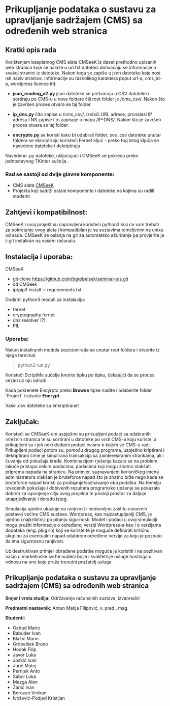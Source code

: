 # Prikupljanje podataka o sustavu za upravljanje sadržajem (CMS) sa određenih web stranica 

## Kratki opis rada
Korištenjem besplatnog CMS alata CMSeeK iz deset prethodno upisanih web stranica koje se nalaze u url.txt datoteci dohvaćaju se informacije o svakoj stranici iz datoteke. Nakon toga se zapišu u json datoteku koja nosi isti naziv stranice. Informacije su raznolikog karaktera poput url-a, cms_id-a, wordpress licence itd. 

* **json_reading_v2.py** json datoteke se pretvaraju u CSV datoteke i sortiraju po CMS-u u nove foldere čiji root folder je /cms_csv/. Nakon što je završen proces otvara se taj folder.

* **ip_dns.py** čita zapise u /cms_csv/, izvlači URL adrese, pronalazi IP adresu i NS zapise i to zapisuje u mapu /IP-DNS/. Nakon što je završen proces otvara se taj folder.

* **encrypto.py** se koristi kako bi odabrali folder, sve .csv datoteke unutar foldera se eknriptiraju koristeći Fernet ključ - preko tog istog ključa se navedene datoteke i dekriptiraju

Navedene .py datoteke, uključujući i CMSeeK se pokreću preko jednostavnog TKinter sučelja. 

### Rad se sastoji od dvije glavne komponente:
* CMS alata [CMSeeK](https://github.com/Tuhinshubhra/CMSeeK#requirements-and-compatibility)
* Projekta koji sadrži ostale komponente i datoteke na kojima su radili studenti

## Zahtjevi i kompatibilnost:
CMSeeK i ovaj projekt su napravljeni koristeći python3 koji će vam trebati za pokretanje ovog alata i kompatibilan je sa sustavima temeljenim na unixu od sada. CMSeeK se oslanja na git za automatsko ažuriranje pa provjerite je li git instaliran na vašem računalu.

## Instalacija i uporaba:
CMSeeK
* git clone https://github.com/bgrobelsek/seminar-sis.git
* cd CMSeek
* ip/pip3 install -r requirements.txt
  
Dodatni python3 moduli za instalaciju:
* fernet 
* cryptography.fernet
* dns.resolver (?)
* PIL
  
### Uporaba:
Nakon instaliranih modula pozicionirajte se unutar root foldera i otvorite iz njega terminal.
> python3 run.py

Koristeći ScriptMe sučelje krenite tipku po tipku, čekajujći da se proces vezan uz nju odradi.

Kada pokrenete Encyrpto preko **Browse** tipke nađite i odaberite folder 'Projekt' i stisnite **Encrypt**. 

Vaše .csv datoteke su enkriptirane!




## Zaključak:

Koristeći se CMSeeK-om uspješno su prikupljeni podaci sa odabranih mrežnih stranica te su sortirani u datoteke po vrsti CMS-a koju koriste, a prikupljeni su i još neki dodatni podaci ovisno o kojem se CMS-u radi. Prikupljeni podaci potom su, pomoću drugog programa, uspješno kriptirani i dekriptirani čime je simulirana transakcija sa zainteresiranim strankama, ali i čuvanje od pokušaja krađe. Kombinacijom rješenja kazalo se na problem lakoće pristupa nekim podacima, podacima koji mogu znatno olakšati pripremu napada na stranicu. Na primjer, saznavanjem korisničkog imena administratora olakšan je bruteforce napad što je znatno brže nego kada se bruteforce napad koristi za probijanje/saznavanje oba podatka. Na temelju izvedenih pokušaja i dobivenih rezultata programsko rješenje se pokazalo dobrim za ispunjenje cilja ovog projekta te postoji prostor za daljnje unaprjeđivanje i doradu istog. 
 
Simulacija ujedno ukazuje na ranjivost i nedovoljnu zaštitu osnovnih postavki većine CMS sustava. Wordpress, kao najzastupljeniji CMS, je ujedno i najkritičniji po pitanju sigurnosti. Model  i podaci u ovoj simulaciji mogu pružiti informacije o određenoj verziji Wordpress-a kao i o verzijama dodataka (eng. plug-in) koji se koriste te je moguće definirati kritičnu skupinu za eventualni napad odabirom određene verzije za koju je poznato da ima sigurnosnu ranjivost. 
 
Uz destruktivan primjer obrađene podatke moguće je koristiti i na pozitivan način u marketinške svrhe nudeći bolje i kvalitetnije usluge hostinga u odnosu na one koje pruža trenutni pružatelj usluga.

## Prikupljanje podataka o sustavu za upravljanje sadržajem (CMS) sa određenih web stranica 

**Smjer i vrsta studija:** 
Održavanje računalnih sustava, izvanredni 

**Predmetni nastavnik:** 
Antun Matija Filipović, v. pred., mag.

**Studenti:** 
* Gabud Mario
* Babuder Ivan
* Blažić Marin
* Grobelšek Bruno
* Hodak Filip
* Javor Luka
* Joskić Ivan
* Jurić Matej
* Pernjek Anto
* Sabol Luka
* Mezga Alen
* Žanić Ivan
* Borozan Vedran
* Ivošević-Podjed Kristijan
   
